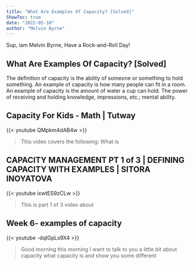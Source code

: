 ```yaml
---
title: "What Are Examples Of Capacity? [Solved]"
ShowToc: true 
date: "2022-05-10"
author: "Melvin Byrne" 
---
```


Sup, iam Melvin Byrne, Have a Rock-and-Roll Day!
## What Are Examples Of Capacity? [Solved]
The definition of capacity is the ability of someone or something to hold something. An example of capacity is how many people can fit in a room. An example of capacity is the amount of water a cup can hold. The power of receiving and holding knowledge, impressions, etc.; mental ability.

## Capacity For Kids - Math | Tutway
{{< youtube QMpkm4dAB4w >}}
>This video covers the following: What is 

## CAPACITY MANAGEMENT PT 1 of 3 | DEFINING CAPACITY WITH EXAMPLES | SITORA INOYATOVA
{{< youtube ixwtES9zCLw >}}
>This is part 1 of 3 video about 

## Week 6- examples of capacity
{{< youtube -dqIGpLs9X4 >}}
>Good morning this morning I want to talk to you a little bit about capacity what capacity is and show you some different 

